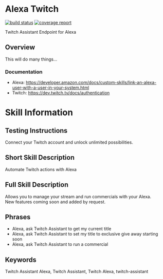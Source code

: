 # Alexa Twitch

[![build status](https://git.cssnr.com/shane/alexa-twitch-assistant/badges/master/build.svg)](https://git.cssnr.com/shane/alexa-twitch-assistant/commits/master) [![coverage report](https://git.cssnr.com/shane/alexa-twitch-assistant/badges/master/coverage.svg)](https://git.cssnr.com/shane/alexa-twitch-assistant/commits/master)

Twitch Assistant Endpoint for Alexa

## Overview

This will do many things...

### Documentation

- Alexa: https://developer.amazon.com/docs/custom-skills/link-an-alexa-user-with-a-user-in-your-system.html
- Twitch:  https://dev.twitch.tv/docs/authentication

# Skill Information

## Testing Instructions

Connect your Twitch account and unlock unlimited possibilities.

## Short Skill Description

Automate Twitch actions with Alexa

## Full Skill Description

Allows you to manage your stream and run commercials with your Alexa. New features coming soon and added by request.

## Phrases

- Alexa, ask Twitch Assistant to get my current title
- Alexa, ask Twitch Assistant to set my title to exclusive give away starting soon
- Alexa, ask Twitch Assistant to run a commercial

## Keywords

Twitch Assistant Alexa, Twitch Assistant, Twitch Alexa, twitch-assistant
